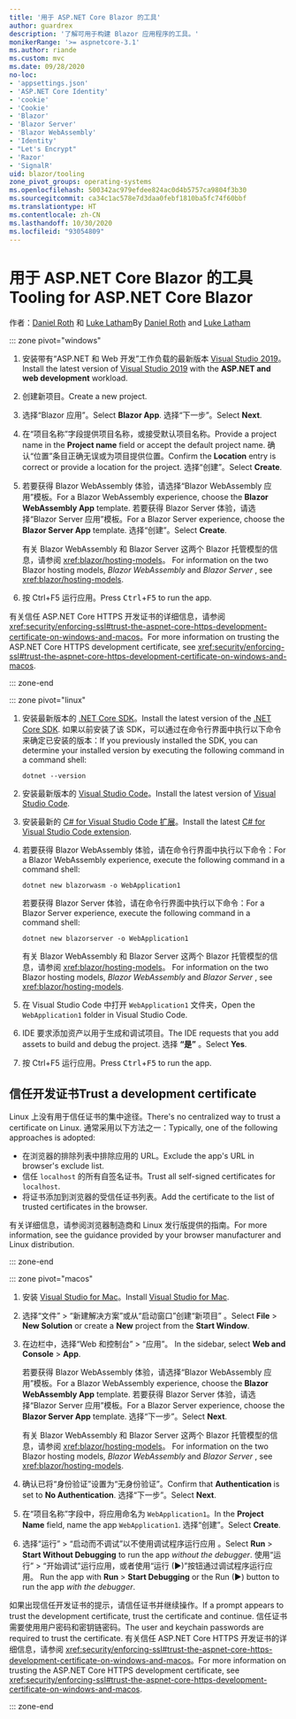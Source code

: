 ```yaml
---
title: '用于 ASP.NET Core Blazor 的工具'
author: guardrex
description: '了解可用于构建 Blazor 应用程序的工具。'
monikerRange: '>= aspnetcore-3.1'
ms.author: riande
ms.custom: mvc
ms.date: 09/28/2020
no-loc:
- 'appsettings.json'
- 'ASP.NET Core Identity'
- 'cookie'
- 'Cookie'
- 'Blazor'
- 'Blazor Server'
- 'Blazor WebAssembly'
- 'Identity'
- "Let's Encrypt"
- 'Razor'
- 'SignalR'
uid: blazor/tooling
zone_pivot_groups: operating-systems
ms.openlocfilehash: 500342ac979efdee824ac0d4b5757ca9804f3b30
ms.sourcegitcommit: ca34c1ac578e7d3daa0febf1810ba5fc74f60bbf
ms.translationtype: HT
ms.contentlocale: zh-CN
ms.lasthandoff: 10/30/2020
ms.locfileid: "93054809"
---
```

# <a name="tooling-for-aspnet-core-no-locblazor"></a><span data-ttu-id="57dbf-103">用于 ASP.NET Core Blazor 的工具</span><span class="sxs-lookup"><span data-stu-id="57dbf-103">Tooling for ASP.NET Core Blazor</span></span>

<span data-ttu-id="57dbf-104">作者：[Daniel Roth](https://github.com/danroth27) 和 [Luke Latham](https://github.com/guardrex)</span><span class="sxs-lookup"><span data-stu-id="57dbf-104">By [Daniel Roth](https://github.com/danroth27) and [Luke Latham](https://github.com/guardrex)</span></span>

::: zone pivot="windows"

1. <span data-ttu-id="57dbf-105">安装带有“ASP.NET 和 Web 开发”工作负载的最新版本 [Visual Studio 2019](https://visualstudio.microsoft.com/downloads/)。</span><span class="sxs-lookup"><span data-stu-id="57dbf-105">Install the latest version of [Visual Studio 2019](https://visualstudio.microsoft.com/downloads/) with the **ASP.NET and web development** workload.</span></span>

1. <span data-ttu-id="57dbf-106">创建新项目。</span><span class="sxs-lookup"><span data-stu-id="57dbf-106">Create a new project.</span></span>

1. <span data-ttu-id="57dbf-107">选择“Blazor 应用”。</span><span class="sxs-lookup"><span data-stu-id="57dbf-107">Select **Blazor App**.</span></span> <span data-ttu-id="57dbf-108">选择“下一步”。</span><span class="sxs-lookup"><span data-stu-id="57dbf-108">Select **Next**.</span></span>

1. <span data-ttu-id="57dbf-109">在“项目名称”字段提供项目名称，或接受默认项目名称。</span><span class="sxs-lookup"><span data-stu-id="57dbf-109">Provide a project name in the **Project name** field or accept the default project name.</span></span> <span data-ttu-id="57dbf-110">确认“位置”条目正确无误或为项目提供位置。</span><span class="sxs-lookup"><span data-stu-id="57dbf-110">Confirm the **Location** entry is correct or provide a location for the project.</span></span> <span data-ttu-id="57dbf-111">选择“创建”。</span><span class="sxs-lookup"><span data-stu-id="57dbf-111">Select **Create**.</span></span>

1. <span data-ttu-id="57dbf-112">若要获得 Blazor WebAssembly 体验，请选择“Blazor WebAssembly 应用”模板。</span><span class="sxs-lookup"><span data-stu-id="57dbf-112">For a Blazor WebAssembly experience, choose the **Blazor WebAssembly App** template.</span></span> <span data-ttu-id="57dbf-113">若要获得 Blazor Server 体验，请选择“Blazor Server 应用”模板。</span><span class="sxs-lookup"><span data-stu-id="57dbf-113">For a Blazor Server experience, choose the **Blazor Server App** template.</span></span> <span data-ttu-id="57dbf-114">选择“创建”。</span><span class="sxs-lookup"><span data-stu-id="57dbf-114">Select **Create**.</span></span>

   <span data-ttu-id="57dbf-115">有关 Blazor WebAssembly 和 Blazor Server 这两个 Blazor 托管模型的信息，请参阅 <xref:blazor/hosting-models>。 </span><span class="sxs-lookup"><span data-stu-id="57dbf-115">For information on the two Blazor hosting models, *Blazor WebAssembly* and *Blazor Server* , see <xref:blazor/hosting-models>.</span></span>

1. <span data-ttu-id="57dbf-116">按 Ctrl+F5 运行应用<kbd></kbd><kbd></kbd>。</span><span class="sxs-lookup"><span data-stu-id="57dbf-116">Press <kbd>Ctrl</kbd>+<kbd>F5</kbd> to run the app.</span></span>

<span data-ttu-id="57dbf-117">有关信任 ASP.NET Core HTTPS 开发证书的详细信息，请参阅 <xref:security/enforcing-ssl#trust-the-aspnet-core-https-development-certificate-on-windows-and-macos>。</span><span class="sxs-lookup"><span data-stu-id="57dbf-117">For more information on trusting the ASP.NET Core HTTPS development certificate, see <xref:security/enforcing-ssl#trust-the-aspnet-core-https-development-certificate-on-windows-and-macos>.</span></span>

::: zone-end

::: zone pivot="linux"

1. <span data-ttu-id="57dbf-118">安装最新版本的 [.NET Core SDK](https://dotnet.microsoft.com/download)。</span><span class="sxs-lookup"><span data-stu-id="57dbf-118">Install the latest version of the [.NET Core SDK](https://dotnet.microsoft.com/download).</span></span> <span data-ttu-id="57dbf-119">如果以前安装了该 SDK，可以通过在命令行界面中执行以下命令来确定已安装的版本：</span><span class="sxs-lookup"><span data-stu-id="57dbf-119">If you previously installed the SDK, you can determine your installed version by executing the following command in a command shell:</span></span>

   ```dotnetcli
   dotnet --version
   ```

1. <span data-ttu-id="57dbf-120">安装最新版本的 [Visual Studio Code](https://code.visualstudio.com)。</span><span class="sxs-lookup"><span data-stu-id="57dbf-120">Install the latest version of [Visual Studio Code](https://code.visualstudio.com).</span></span>

1. <span data-ttu-id="57dbf-121">安装最新的 [C# for Visual Studio Code 扩展](https://marketplace.visualstudio.com/items?itemName=ms-dotnettools.csharp)。</span><span class="sxs-lookup"><span data-stu-id="57dbf-121">Install the latest [C# for Visual Studio Code extension](https://marketplace.visualstudio.com/items?itemName=ms-dotnettools.csharp).</span></span>

1. <span data-ttu-id="57dbf-122">若要获得 Blazor WebAssembly 体验，请在命令行界面中执行以下命令：</span><span class="sxs-lookup"><span data-stu-id="57dbf-122">For a Blazor WebAssembly experience, execute the following command in a command shell:</span></span>

   ```dotnetcli
   dotnet new blazorwasm -o WebApplication1
   ```

   <span data-ttu-id="57dbf-123">若要获得 Blazor Server 体验，请在命令行界面中执行以下命令：</span><span class="sxs-lookup"><span data-stu-id="57dbf-123">For a Blazor Server experience, execute the following command in a command shell:</span></span>

   ```dotnetcli
   dotnet new blazorserver -o WebApplication1
   ```

   <span data-ttu-id="57dbf-124">有关 Blazor WebAssembly 和 Blazor Server 这两个 Blazor 托管模型的信息，请参阅 <xref:blazor/hosting-models>。 </span><span class="sxs-lookup"><span data-stu-id="57dbf-124">For information on the two Blazor hosting models, *Blazor WebAssembly* and *Blazor Server* , see <xref:blazor/hosting-models>.</span></span>

1. <span data-ttu-id="57dbf-125">在 Visual Studio Code 中打开 `WebApplication1` 文件夹，</span><span class="sxs-lookup"><span data-stu-id="57dbf-125">Open the `WebApplication1` folder in Visual Studio Code.</span></span>

1. <span data-ttu-id="57dbf-126">IDE 要求添加资产以用于生成和调试项目。</span><span class="sxs-lookup"><span data-stu-id="57dbf-126">The IDE requests that you add assets to build and debug the project.</span></span> <span data-ttu-id="57dbf-127">选择 **“是”** 。</span><span class="sxs-lookup"><span data-stu-id="57dbf-127">Select **Yes**.</span></span>

1. <span data-ttu-id="57dbf-128">按 Ctrl+F5 运行应用<kbd></kbd><kbd></kbd>。</span><span class="sxs-lookup"><span data-stu-id="57dbf-128">Press <kbd>Ctrl</kbd>+<kbd>F5</kbd> to run the app.</span></span>

## <a name="trust-a-development-certificate"></a><span data-ttu-id="57dbf-129">信任开发证书</span><span class="sxs-lookup"><span data-stu-id="57dbf-129">Trust a development certificate</span></span>

<span data-ttu-id="57dbf-130">Linux 上没有用于信任证书的集中途径。</span><span class="sxs-lookup"><span data-stu-id="57dbf-130">There's no centralized way to trust a certificate on Linux.</span></span> <span data-ttu-id="57dbf-131">通常采用以下方法之一：</span><span class="sxs-lookup"><span data-stu-id="57dbf-131">Typically, one of the following approaches is adopted:</span></span>

* <span data-ttu-id="57dbf-132">在浏览器的排除列表中排除应用的 URL。</span><span class="sxs-lookup"><span data-stu-id="57dbf-132">Exclude the app's URL in browser's exclude list.</span></span>
* <span data-ttu-id="57dbf-133">信任 `localhost` 的所有自签名证书。</span><span class="sxs-lookup"><span data-stu-id="57dbf-133">Trust all self-signed certificates for `localhost`.</span></span>
* <span data-ttu-id="57dbf-134">将证书添加到浏览器的受信任证书列表。</span><span class="sxs-lookup"><span data-stu-id="57dbf-134">Add the certificate to the list of trusted certificates in the browser.</span></span>

<span data-ttu-id="57dbf-135">有关详细信息，请参阅浏览器制造商和 Linux 发行版提供的指南。</span><span class="sxs-lookup"><span data-stu-id="57dbf-135">For more information, see the guidance provided by your browser manufacturer and Linux distribution.</span></span>

::: zone-end

::: zone pivot="macos"

1. <span data-ttu-id="57dbf-136">安装 [Visual Studio for Mac](https://visualstudio.microsoft.com/vs/mac/)。</span><span class="sxs-lookup"><span data-stu-id="57dbf-136">Install [Visual Studio for Mac](https://visualstudio.microsoft.com/vs/mac/).</span></span>

1. <span data-ttu-id="57dbf-137">选择“文件” > “新建解决方案”或从“启动窗口”创建“新项目”   。</span><span class="sxs-lookup"><span data-stu-id="57dbf-137">Select **File** > **New Solution** or create a **New** project from the **Start Window**.</span></span>

1. <span data-ttu-id="57dbf-138">在边栏中，选择“Web 和控制台” > “应用”。 </span><span class="sxs-lookup"><span data-stu-id="57dbf-138">In the sidebar, select **Web and Console** > **App**.</span></span>

   <span data-ttu-id="57dbf-139">若要获得 Blazor WebAssembly 体验，请选择“Blazor WebAssembly 应用”模板。</span><span class="sxs-lookup"><span data-stu-id="57dbf-139">For a Blazor WebAssembly experience, choose the **Blazor WebAssembly App** template.</span></span> <span data-ttu-id="57dbf-140">若要获得 Blazor Server 体验，请选择“Blazor Server 应用”模板。</span><span class="sxs-lookup"><span data-stu-id="57dbf-140">For a Blazor Server experience, choose the **Blazor Server App** template.</span></span> <span data-ttu-id="57dbf-141">选择“下一步”。</span><span class="sxs-lookup"><span data-stu-id="57dbf-141">Select **Next**.</span></span>

   <span data-ttu-id="57dbf-142">有关 Blazor WebAssembly 和 Blazor Server 这两个 Blazor 托管模型的信息，请参阅 <xref:blazor/hosting-models>。 </span><span class="sxs-lookup"><span data-stu-id="57dbf-142">For information on the two Blazor hosting models, *Blazor WebAssembly* and *Blazor Server* , see <xref:blazor/hosting-models>.</span></span>

1. <span data-ttu-id="57dbf-143">确认已将“身份验证”设置为“无身份验证”。</span><span class="sxs-lookup"><span data-stu-id="57dbf-143">Confirm that **Authentication** is set to **No Authentication**.</span></span> <span data-ttu-id="57dbf-144">选择“下一步”。</span><span class="sxs-lookup"><span data-stu-id="57dbf-144">Select **Next**.</span></span>

1. <span data-ttu-id="57dbf-145">在“项目名称”字段中，将应用命名为 `WebApplication1`。</span><span class="sxs-lookup"><span data-stu-id="57dbf-145">In the **Project Name** field, name the app `WebApplication1`.</span></span> <span data-ttu-id="57dbf-146">选择“创建”。</span><span class="sxs-lookup"><span data-stu-id="57dbf-146">Select **Create**.</span></span>

1. <span data-ttu-id="57dbf-147">选择“运行” > “启动而不调试”以不使用调试程序运行应用 。</span><span class="sxs-lookup"><span data-stu-id="57dbf-147">Select **Run** > **Start Without Debugging** to run the app *without the debugger*.</span></span> <span data-ttu-id="57dbf-148">使用“运行” > “开始调试”运行应用，或者使用“运行 (&#9654;)”按钮通过调试程序运行应用。 </span><span class="sxs-lookup"><span data-stu-id="57dbf-148">Run the app with **Run** > **Start Debugging** or the Run (&#9654;) button to run the app *with the debugger*.</span></span>

<span data-ttu-id="57dbf-149">如果出现信任开发证书的提示，请信任证书并继续操作。</span><span class="sxs-lookup"><span data-stu-id="57dbf-149">If a prompt appears to trust the development certificate, trust the certificate and continue.</span></span> <span data-ttu-id="57dbf-150">信任证书需要使用用户密码和密钥链密码。</span><span class="sxs-lookup"><span data-stu-id="57dbf-150">The user and keychain passwords are required to trust the certificate.</span></span> <span data-ttu-id="57dbf-151">有关信任 ASP.NET Core HTTPS 开发证书的详细信息，请参阅 <xref:security/enforcing-ssl#trust-the-aspnet-core-https-development-certificate-on-windows-and-macos>。</span><span class="sxs-lookup"><span data-stu-id="57dbf-151">For more information on trusting the ASP.NET Core HTTPS development certificate, see <xref:security/enforcing-ssl#trust-the-aspnet-core-https-development-certificate-on-windows-and-macos>.</span></span>

::: zone-end
